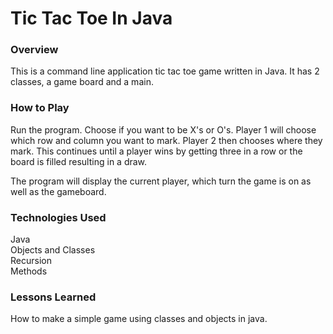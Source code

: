 # Tic Tac Toe In Java

### Overview
This is a command line application tic tac toe game written in Java. 
It has 2 classes, a game board and a main. 

### How to Play
Run the program. Choose if you want to be X's or O's. Player 1 will choose which row and column you 
want to mark. Player 2 then chooses where they mark. This continues until a player wins by getting three 
in a row or the board is filled resulting in a draw. 

The program will display the current player, which turn the game is on as well as the gameboard. 

### Technologies Used 
Java\
Objects and Classes\
Recursion\
Methods

### Lessons Learned
How to make a simple game using classes and objects in java.
